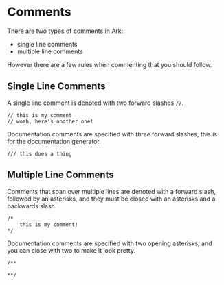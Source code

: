 # Comments
There are two types of comments in Ark:

* single line comments
* multiple line comments

However there are a few rules when commenting that you should follow.

## Single Line Comments
A single line comment is denoted with two forward slashes `//`.

```
// this is my comment
// woah, here's another one!
```

Documentation comments are specified with _three_ forward slashes, this is
for the documentation generator.

```
/// this does a thing
```

## Multiple Line Comments
Comments that span over multiple lines are denoted with a forward slash,
followed by an asterisks, and they must be closed with an asterisks and
a backwards slash.

```
/*
    this is my comment!
*/
```

Documentation comments are specified with two opening asterisks, and you can 
close with two to make it look pretty.

```
/**
 
**/
```